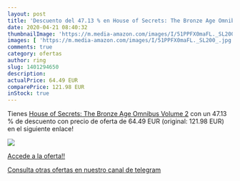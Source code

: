 ```yaml
---
layout: post
title: 'Descuento del 47.13 % en House of Secrets: The Bronze Age Omnibus'
date: 2020-04-21 08:40:32
thumbnailImage: 'https://m.media-amazon.com/images/I/51PPFX0maFL._SL200_.jpg'
images: [ 'https://m.media-amazon.com/images/I/51PPFX0maFL._SL200_.jpg' ]
comments: true
category: ofertas
author: ring
slug: 1401294650
description:
actualPrice: 64.49 EUR
comparePrice: 121.98 EUR
inStock: true
---
```


Tienes [House of Secrets: The Bronze Age Omnibus Volume 2](https://www.amazon.es/dp/1401294650/?tag=redken-21) con un 47.13 % de descuento con precio de oferta de 64.49 EUR (original: 121.98 EUR) en el siguiente enlace!

[![](https://m.media-amazon.com/images/I/51PPFX0maFL._SL200_.jpg)](https://www.amazon.es/dp/1401294650/?tag=redken-21)

[Accede a la oferta!!](https://www.amazon.es/dp/1401294650/?tag=redken-21)

[Consulta otras ofertas en nuestro canal de telegram](https://t.me/s/ofertas25)
